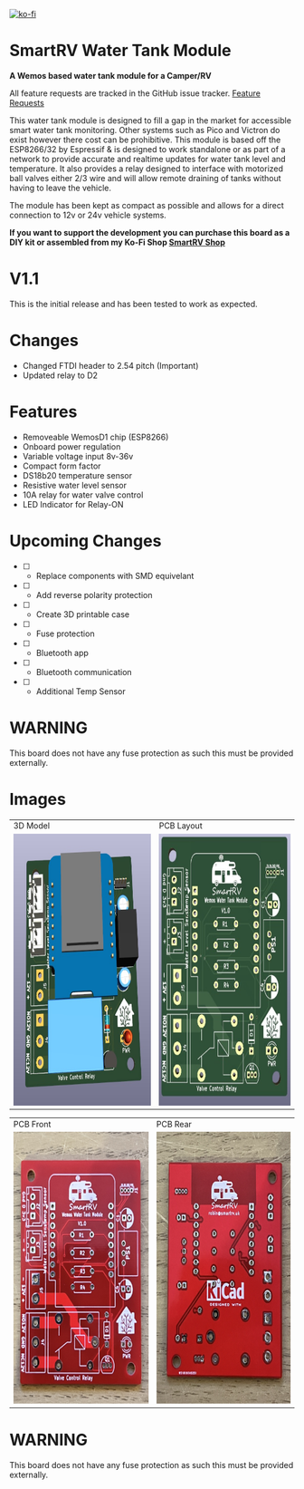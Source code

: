  [![ko-fi](https://ko-fi.com/img/githubbutton_sm.svg)](https://ko-fi.com/O5O4AKQ37)

# SmartRV Water Tank Module
**A Wemos based water tank module for a Camper/RV**

All feature requests are tracked in the GitHub issue tracker. 
[Feature Requests](https://github.com/RoBro92/feature-requests/issues)

This water tank module is designed to fill a gap in the market for accessible smart water tank monitoring. Other systems such as Pico and Victron do exist however there cost can be prohibitive. This module is based off the ESP8266/32 by Espressif & is designed to work standalone or as part of a network to provide accurate and realtime updates for water tank level and temperature. It also provides a relay designed to interface with motorized ball valves either 2/3 wire and will allow remote draining of tanks without having to leave the vehicle. 

The module has been kept as compact as possible and allows for a direct connection to 12v or 24v vehicle systems. 

**If you want to support the development you can purchase this board as a DIY kit or assembled from my Ko-Fi Shop [SmartRV Shop](https://ko-fi.com/smartrv/shop)**


# **V1.1**
This is the initial release and has been tested to work as expected.

# **Changes**
- Changed FTDI header to 2.54 pitch (Important)
- Updated relay to D2


# **Features**
- Removeable WemosD1 chip (ESP8266)
- Onboard power regulation
- Variable voltage input 8v-36v
- Compact form factor
- DS18b20 temperature sensor
- Resistive water level sensor
- 10A relay for water valve control
- LED Indicator for Relay-ON


# **Upcoming Changes**

- [ ] - Replace components with SMD equivelant
- [ ] - Add reverse polarity protection
- [ ] - Create 3D printable case
- [ ] - Fuse protection
- [ ] - Bluetooth app
- [ ] - Bluetooth communication
- [ ] - Additional Temp Sensor


# **WARNING**
This board does not have any fuse protection as such this must be provided externally.

# **Images**
<table>
  <tr>
    <td>3D Model</td>
     <td>PCB Layout</td>
  </tr>
  <tr>
    <td><img src="images/Watermodule3dv1.jpg" height=480></td>
    <td><img src="images/WatermodulePCBv1.jpg" height=480></td>
  </tr>
 </table>

<table>
  <tr>
    <td>PCB Front</td>
     <td>PCB Rear</td>
  </tr>
  <tr>
    <td><img src="images/pcbfront.jpeg" height=480></td>
    <td><img src="images/pcbrear.jpeg" height=480></td>
  </tr>
 </table>

# **WARNING**
This board does not have any fuse protection as such this must be provided externally.





